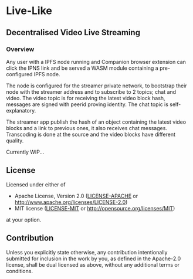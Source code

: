 # Live-Like
## Decentralised Video Live Streaming
### Overview
Any user with a IPFS node running and Companion browser extension can click the IPNS link and be served a WASM module containing a pre-configured IPFS node.

The node is configured for the streamer private network, to bootstrap their node with the streamer address and to subscribe to 2 topics; chat and video. The video topic is for receiving the latest video block hash, messages are signed with peerid proving identity. The chat topic is self-explanatory.

The streamer app publish the hash of an object containing the latest video blocks and a link to previous ones, it also receives chat messages. Transcoding is done at the source and the video blocks have different quality.

Currently WIP...

## License

Licensed under either of

 * Apache License, Version 2.0
   ([LICENSE-APACHE](LICENSE-APACHE) or http://www.apache.org/licenses/LICENSE-2.0)
 * MIT license
   ([LICENSE-MIT](LICENSE-MIT) or http://opensource.org/licenses/MIT)

at your option.

## Contribution

Unless you explicitly state otherwise, any contribution intentionally submitted
for inclusion in the work by you, as defined in the Apache-2.0 license, shall be
dual licensed as above, without any additional terms or conditions.

